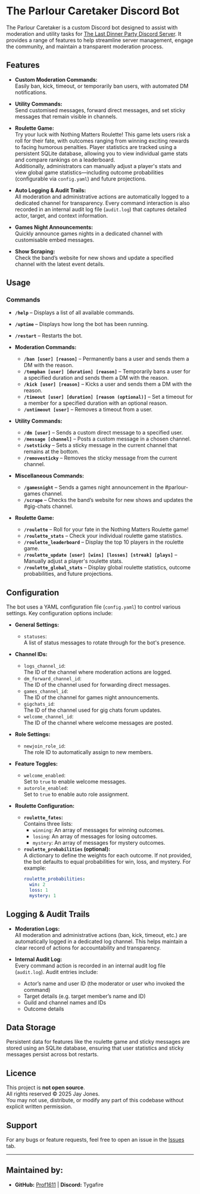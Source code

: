 # The Parlour Caretaker Discord Bot

The Parlour Caretaker is a custom Discord bot designed to assist with moderation and utility tasks for [The Last Dinner Party Discord Server](https://discord.gg/theparlour). It provides a range of features to help streamline server management, engage the community, and maintain a transparent moderation process.

## Features

- **Custom Moderation Commands:**  
  Easily ban, kick, timeout, or temporarily ban users, with automated DM notifications.
  
- **Utility Commands:**  
  Send customised messages, forward direct messages, and set sticky messages that remain visible in channels.

- **Roulette Game:**  
  Try your luck with Nothing Matters Roulette! This game lets users risk a roll for their fate, with outcomes ranging from winning exciting rewards to facing humorous penalties. Player statistics are tracked using a persistent SQLite database, allowing you to view individual game stats and compare rankings on a leaderboard.  
  Additionally, administrators can manually adjust a player's stats and view global game statistics—including outcome probabilities (configurable via `config.yaml`) and future projections.

- **Auto Logging & Audit Trails:**  
  All moderation and administrative actions are automatically logged to a dedicated channel for transparency. Every command interaction is also recorded in an internal audit log file (`audit.log`) that captures detailed actor, target, and context information.

- **Games Night Announcements:**  
  Quickly announce games nights in a dedicated channel with customisable embed messages.

- **Show Scraping:**  
  Check the band’s website for new shows and update a specified channel with the latest event details.

## Usage

### Commands

- **`/help`** – Displays a list of all available commands.
- **`/uptime`** – Displays how long the bot has been running.
- **`/restart`** – Restarts the bot.

- **Moderation Commands:**  
  - **`/ban [user] [reason]`** – Permanently bans a user and sends them a DM with the reason.
  - **`/tempban [user] [duration] [reason]`** – Temporarily bans a user for a specified duration and sends them a DM with the reason.
  - **`/kick [user] [reason]`** – Kicks a user and sends them a DM with the reason.
  - **`/timeout [user] [duration] [reason (optional)]`** – Set a timeout for a member for a specified duration with an optional reason.
  - **`/untimeout [user]`** – Removes a timeout from a user.
  
- **Utility Commands:**  
  - **`/dm [user]`** – Sends a custom direct message to a specified user.
  - **`/message [channel]`** – Posts a custom message in a chosen channel.
  - **`/setsticky`** – Sets a sticky message in the current channel that remains at the bottom.
  - **`/removesticky`** – Removes the sticky message from the current channel.

- **Miscellaneous Commands:**  
  - **`/gamesnight`** – Sends a games night announcement in the #parlour-games channel.
  - **`/scrape`** – Checks the band’s website for new shows and updates the #gig-chats channel.

- **Roulette Game:**  
  - **`/roulette`** – Roll for your fate in the Nothing Matters Roulette game!
  - **`/roulette_stats`** – Check your individual roulette game statistics.
  - **`/roulette_leaderboard`** – Display the top 10 players in the roulette game.
  - **`/roulette_update [user] [wins] [losses] [streak] [plays]`** – Manually adjust a player's roulette stats.
  - **`/roulette_global_stats`** – Display global roulette statistics, outcome probabilities, and future projections.

## Configuration

The bot uses a YAML configuration file (`config.yaml`) to control various settings. Key configuration options include:

- **General Settings:**
  - `statuses`:  
    A list of status messages to rotate through for the bot's presence.

- **Channel IDs:**
  - `logs_channel_id`:  
    The ID of the channel where moderation actions are logged.
  - `dm_forward_channel_id`:  
    The ID of the channel used for forwarding direct messages.
  - `games_channel_id`:  
    The ID of the channel for games night announcements.
  - `gigchats_id`:  
    The ID of the channel used for gig chats forum updates.
  - `welcome_channel_id`:  
    The ID of the channel where welcome messages are posted.

- **Role Settings:**
  - `newjoin_role_id`:  
    The role ID to automatically assign to new members.

- **Feature Toggles:**
  - `welcome_enabled`:  
    Set to `true` to enable welcome messages.
  - `autorole_enabled`:  
    Set to `true` to enable auto role assignment.

- **Roulette Configuration:**
  - **`roulette_fates`:**  
    Contains three lists:
    - `winning`: An array of messages for winning outcomes.
    - `losing`: An array of messages for losing outcomes.
    - `mystery`: An array of messages for mystery outcomes.
  - **`roulette_probabilities` (optional):**  
    A dictionary to define the weights for each outcome. If not provided, the bot defaults to equal probabilities for win, loss, and mystery. For example:
    ```yaml
    roulette_probabilities:
      win: 2
      loss: 1
      mystery: 1
    ```

## Logging & Audit Trails

- **Moderation Logs:**  
  All moderation and administrative actions (ban, kick, timeout, etc.) are automatically logged in a dedicated log channel. This helps maintain a clear record of actions for accountability and transparency.

- **Internal Audit Log:**  
  Every command action is recorded in an internal audit log file (`audit.log`). Audit entries include:
  - Actor’s name and user ID (the moderator or user who invoked the command)
  - Target details (e.g. target member’s name and ID)
  - Guild and channel names and IDs
  - Outcome details

## Data Storage

Persistent data for features like the roulette game and sticky messages are stored using an SQLite database, ensuring that user statistics and sticky messages persist across bot restarts.

## Licence

This project is **not open source**.  
All rights reserved © 2025 Jay Jones.  
You may not use, distribute, or modify any part of this codebase without explicit written permission.

## Support

For any bugs or feature requests, feel free to open an issue in the [Issues](https://github.com/Prof1611/ParlourCaretaker/issues) tab.

---

## Maintained by:

- **GitHub:** [Prof1611](https://github.com/Prof1611) | **Discord:** Tygafire  
